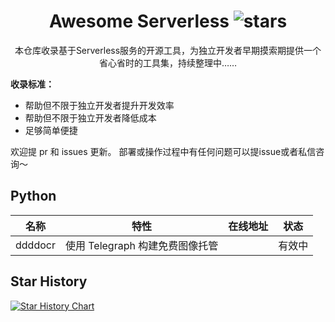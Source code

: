 <div align="center">

<h1 align="center">Awesome Serverless <img src="https://img.shields.io/github/stars/sliverkiss/serverless?label=Stars" alt="stars"></h1>

本仓库收录基于Serverless服务的开源工具，为独立开发者早期摸索期提供一个省心省时的工具集，持续整理中……
</div>

**收录标准：**

- 帮助但不限于独立开发者提升开发效率
- 帮助但不限于独立开发者降低成本
- 足够简单便捷

欢迎提 pr 和 issues 更新。 部署或操作过程中有任何问题可以提issue或者私信咨询～

## Python

| 名称 | 特性 |在线地址 | 状态|
| --- | --- | --- |---|
| ddddocr |使用 Telegraph 构建免费图像托管 | | 有效中|


## Star History

[![Star History Chart](https://api.star-history.com/svg?repos=Slliverkiss/serverlesss&type=Timeline)](https://star-history.com/#sliverkiss/serverless&Timeline)
